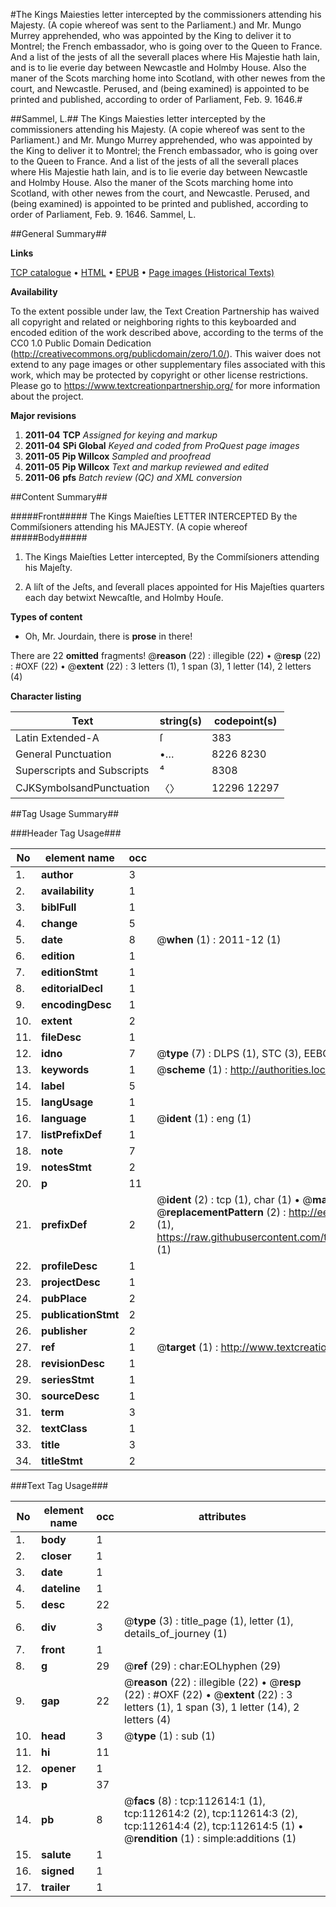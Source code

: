 #The Kings Maiesties letter intercepted by the commissioners attending his Majesty. (A copie whereof was sent to the Parliament.) and Mr. Mungo Murrey apprehended, who was appointed by the King to deliver it to Montrel; the French embassador, who is going over to the Queen to France. And a list of the jests of all the severall places where His Majestie hath lain, and is to lie everie day between Newcastle and Holmby House. Also the maner of the Scots marching home into Scotland, with other newes from the court, and Newcastle. Perused, and (being examined) is appointed to be printed and published, according to order of Parliament, Feb. 9. 1646.#

##Sammel, L.##
The Kings Maiesties letter intercepted by the commissioners attending his Majesty. (A copie whereof was sent to the Parliament.) and Mr. Mungo Murrey apprehended, who was appointed by the King to deliver it to Montrel; the French embassador, who is going over to the Queen to France. And a list of the jests of all the severall places where His Majestie hath lain, and is to lie everie day between Newcastle and Holmby House. Also the maner of the Scots marching home into Scotland, with other newes from the court, and Newcastle. Perused, and (being examined) is appointed to be printed and published, according to order of Parliament, Feb. 9. 1646.
Sammel, L.

##General Summary##

**Links**

[TCP catalogue](http://www.ota.ox.ac.uk/tcp/)  • 
[HTML](http://tei.it.ox.ac.uk/tcp/Texts-HTML/free/A93/A93831.html)  • 
[EPUB](http://tei.it.ox.ac.uk/tcp/Texts-EPUB/free/A93/A93831.epub) • 
[Page images (Historical Texts)](https://historicaltexts.jisc.ac.uk/eebo-99860494e)

**Availability**

To the extent possible under law, the Text Creation Partnership has waived all copyright and related or neighboring rights to this keyboarded and encoded edition of the work described above, according to the terms of the CC0 1.0 Public Domain Dedication (http://creativecommons.org/publicdomain/zero/1.0/). This waiver does not extend to any page images or other supplementary files associated with this work, which may be protected by copyright or other license restrictions. Please go to https://www.textcreationpartnership.org/ for more information about the project.

**Major revisions**

1. __2011-04__ __TCP__ *Assigned for keying and markup*
1. __2011-04__ __SPi Global__ *Keyed and coded from ProQuest page images*
1. __2011-05__ __Pip Willcox__ *Sampled and proofread*
1. __2011-05__ __Pip Willcox__ *Text and markup reviewed and edited*
1. __2011-06__ __pfs__ *Batch review (QC) and XML conversion*

##Content Summary##

#####Front#####
The Kings Maieſties LETTER INTERCEPTED By the Commiſsioners attending his MAJESTY. (A copie whereof 
#####Body#####

1. The Kings Maieſties Letter intercepted, By the Commiſsioners attending his Majeſty.

1. A liſt of the Jeſts, and ſeverall places appointed for His Majeſties quarters each day betwixt Newcaſtle, and Holmby Houſe.

**Types of content**

  * Oh, Mr. Jourdain, there is **prose** in there!

There are 22 **omitted** fragments! 
 @__reason__ (22) : illegible (22)  •  @__resp__ (22) : #OXF (22)  •  @__extent__ (22) : 3 letters (1), 1 span (3), 1 letter (14), 2 letters (4)

**Character listing**


|Text|string(s)|codepoint(s)|
|---|---|---|
|Latin Extended-A|ſ|383|
|General Punctuation|•…|8226 8230|
|Superscripts             and Subscripts|⁴|8308|
|CJKSymbolsandPunctuation|〈〉|12296 12297|

##Tag Usage Summary##

###Header Tag Usage###

|No|element name|occ|attributes|
|---|---|---|---|
|1.|__author__|3||
|2.|__availability__|1||
|3.|__biblFull__|1||
|4.|__change__|5||
|5.|__date__|8| @__when__ (1) : 2011-12 (1)|
|6.|__edition__|1||
|7.|__editionStmt__|1||
|8.|__editorialDecl__|1||
|9.|__encodingDesc__|1||
|10.|__extent__|2||
|11.|__fileDesc__|1||
|12.|__idno__|7| @__type__ (7) : DLPS (1), STC (3), EEBO-CITATION (1), PROQUEST (1), VID (1)|
|13.|__keywords__|1| @__scheme__ (1) : http://authorities.loc.gov/ (1)|
|14.|__label__|5||
|15.|__langUsage__|1||
|16.|__language__|1| @__ident__ (1) : eng (1)|
|17.|__listPrefixDef__|1||
|18.|__note__|7||
|19.|__notesStmt__|2||
|20.|__p__|11||
|21.|__prefixDef__|2| @__ident__ (2) : tcp (1), char (1)  •  @__matchPattern__ (2) : ([0-9\-]+):([0-9IVX]+) (1), (.+) (1)  •  @__replacementPattern__ (2) : http://eebo.chadwyck.com/downloadtiff?vid=$1&page=$2 (1), https://raw.githubusercontent.com/textcreationpartnership/Texts/master/tcpchars.xml#$1 (1)|
|22.|__profileDesc__|1||
|23.|__projectDesc__|1||
|24.|__pubPlace__|2||
|25.|__publicationStmt__|2||
|26.|__publisher__|2||
|27.|__ref__|1| @__target__ (1) : http://www.textcreationpartnership.org/docs/. (1)|
|28.|__revisionDesc__|1||
|29.|__seriesStmt__|1||
|30.|__sourceDesc__|1||
|31.|__term__|3||
|32.|__textClass__|1||
|33.|__title__|3||
|34.|__titleStmt__|2||


###Text Tag Usage###

|No|element name|occ|attributes|
|---|---|---|---|
|1.|__body__|1||
|2.|__closer__|1||
|3.|__date__|1||
|4.|__dateline__|1||
|5.|__desc__|22||
|6.|__div__|3| @__type__ (3) : title_page (1), letter (1), details_of_journey (1)|
|7.|__front__|1||
|8.|__g__|29| @__ref__ (29) : char:EOLhyphen (29)|
|9.|__gap__|22| @__reason__ (22) : illegible (22)  •  @__resp__ (22) : #OXF (22)  •  @__extent__ (22) : 3 letters (1), 1 span (3), 1 letter (14), 2 letters (4)|
|10.|__head__|3| @__type__ (1) : sub (1)|
|11.|__hi__|11||
|12.|__opener__|1||
|13.|__p__|37||
|14.|__pb__|8| @__facs__ (8) : tcp:112614:1 (1), tcp:112614:2 (2), tcp:112614:3 (2), tcp:112614:4 (2), tcp:112614:5 (1)  •  @__rendition__ (1) : simple:additions (1)|
|15.|__salute__|1||
|16.|__signed__|1||
|17.|__trailer__|1||
